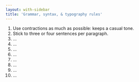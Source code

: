```yaml
---
layout: with-sidebar
title: 'Grammar, syntax, & typography rules'
---
```


1. Use contractions as much as possible: keeps a casual tone.
2. Stick to three or four sentences per paragraph.
3. &hellip;
4. &hellip;
5. &hellip;
6. &hellip;
7. &hellip;
8. &hellip;
9. &hellip;
10. &hellip;
